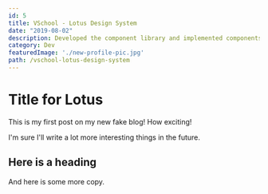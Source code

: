 ```yaml
---
id: 5
title: VSchool - Lotus Design System
date: "2019-08-02"
description: Developed the component library and implemented components across website and marketing pages.
category: Dev
featuredImage: './new-profile-pic.jpg'
path: /vschool-lotus-design-system
---
```


# Title for Lotus

This is my first post on my new fake blog! How exciting!

I'm sure I'll write a lot more interesting things in the future.

## Here is a heading

And here is some more copy.